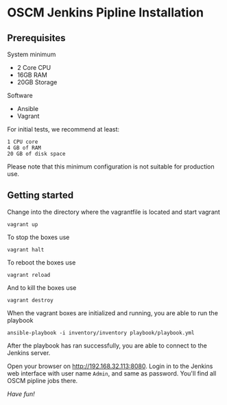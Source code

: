 # OSCM Jenkins Pipline Installation

## Prerequisites

System minimum 
- 2 Core CPU 
- 16GB RAM
- 20GB Storage

Software
- Ansible
- Vagrant

For initial tests, we recommend at least:

    1 CPU core
    4 GB of RAM
    20 GB of disk space

Please note that this minimum configuration is not suitable for production use.

## Getting started

Change into the directory where the vagrantfile is located and start vagrant

``` 
vagrant up 
```

To stop the boxes use

``` 
vagrant halt 
```

To reboot the boxes use

``` 
vagrant reload 
```

And to kill the boxes use

``` 
vagrant destroy
```

When the vagrant boxes are initialized and running, you are able to run the playbook 

``` 
ansible-playbook -i inventory/inventory playbook/playbook.yml
```

After the playbook has ran successfully, you are able to connect to the Jenkins server.

Open your browser on http://192.168.32.113:8080. Login in to the Jenkins web interface with user name `Admin`, and same as password. You'll find all OSCM pipline jobs there.


*Have fun!*

